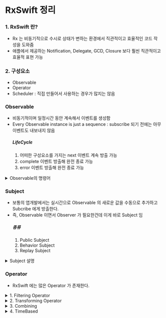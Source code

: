 # RxSwift 정리
### 1. RxSwift 란?
- Rx 는 비동기적으로 수시로 상태가 변하는 환경에서 직관적이고 효율적인 코드 작성을 도와줌
- 애플에서 제공하는 Notification, Delegate, GCD, Closure 보다 훨씬 직관적이고 효율적 표현 가능

### 2. 구성요소
- Observable
- Operator
- Scheduler : 직접 만들어서 사용하는 경우가 많지는 않음

### Observable
- 비동기적이며 일정시간 동안 계속해서 이벤트를 생성함
- Every Observable instance is just a sequence : subscribe 되기 전에는 아무 이벤트도 내보내지 않음
    ##### LifeCycle
    1. 어떠한 구성요소를 가지는 next 이벤트 계속 방출 가능
    2. complete 이벤트 방출해 완전 종료 가능
    3. error 이벤트 방출해 완전 종료 가능

<details>
<summary>Observable의 명령어 </summary>
<div markdown="1">

1. Just : 하나의 요소만 포함하는 Observable 시퀀스를 생성하는 명령어
    ```swift
    Observable<Int>.just(1)
        .subscribe(onNext: {
            print($0)
        })
        // 1
    ```

2. Of : 하나 이상의 이벤트를 넣을 수 있는 명령어
    ```swift
    Observable<Int>.of(1,2,3)
        .subscribe(onNext: {
            print($0)
        })
    // 1
    // 2
    // 3
    ```
    ----------
    ```swift
    Observable<Int>.of([1,2,3])
        .subscribe(onNext: {
            print($0)
        })  
    // [1,2,3]
    ```
    
3. From : array 형태의 요소만 받는 명령어
    <details>
    <summary>코드</summary>
    <div markdown="1">
    ```swift
    Observable.from([1,2,3]) 
    .subscribe(onNext:{
        print($0)
    })
    // 1
    // 2
    // 3
    ```
    <div>
    </details>
4. Subscribe : 어떤 명령어를 사용을 하던 구독을 하지 않으면 그 값을 보여주지 않음
    - onNext 와 같은 내부 파라미터를 선언하지 않으면 과정을 보여주게 됨
    ```swift
    Observable.of(1,2,3).subscribe{ print($0) }
    // next(1)
    // next(2)
    // next(3)
    // completed
    ```
    ----------
    ```swift
    Observable.of(1,2,3).subscribe {
        if let element = $0.element {
            print(element)
        }
    }
    // 1
    // 2
    // 3
    ```

5. Empty : 아무런 요소를 가지지 않음
    - 아무런 요소를 가지지 않기에 Observable 에서 타입 추론 할 수 없음
    - Type을 명시적으로 써주면 추론이 가능해진다. void 와 매우 잘 맞음
    - 즉시 종료하고자 하는 Observable 을 갖고자 하거나, 의도적으로 0개의 값을 갖는 Observable 리턴시 사용
    ```swift
    Observable.empty().subscribe { print($0) }
    //
    ```
    ----------
    ```swift
    Observable<Void>.empty().subscribe { print($0) }
    // completed
    ```
    ----------
    ```swift
    Observable<Void>.empty()
    .subscribe(onNext: {},
               onCompleted: { print("Completed") } )
    // completed
    ```
    ----------
    ```swift
    Observable<Int>.empty()
    .subscribe(onNext: {_ in
    	print("Next"
    },
               onCompleted: { print("Completed") } )
    // completed
    ```

6. Never : 작동은 하지만 아무것도 내보내지 않음 -> debug 를 사용해 동작 되는지 확인 가능
    ```swift
    Observable.never()
    .subscribe(onNext: {
        print($0)
    },
               onCompleted: {
        print("Completed")
    })
    //
    ```
    ----------
    ```swift
    Observable.never()
    .debug()
    .subscribe(onNext: {
        print($0)
    },
               onCompleted: {
        print("Completed")
    })
    // 2022-10-26 00:44:36.770: Observable.playground:61 (__lldb_expr_123) -> subscribed
    ```

7. Range : start 값을 count 만큼 증가하면서 요소에 추가함 -> 반복문 느낌이랄까
    ```swift
    Observable.range(start: 1, count: 10)
    .subscribe(onNext: {
        print("2*\($0) = \(2*$0)")
    },
               onCompleted: {
        print("Completed")
    })
    // 2*1 = 2
    // 2*2 = 4
    // 2*3 = 6
    // 2*4 = 8
    // 2*5 = 10
    // 2*6 = 12
    // 2*7 = 14
    // 2*8 = 16
    // 2*9 = 18
    // 2*10 = 20
    // Completed
    ```

8. Dispose : Subscribe 를 끊고 싶을 때 사용함 -> 메모리 누수 방지를 위해 사용
    ```swift
    Observable.of(1,2,3)
    .subscribe(onNext: {
        print($0)
    }).dispose()
    // 1
    // 2
    // 3
    ```

9. DisposeBag : 8번과 같지만 사용법이 조금 다름
    ```swift
    let disposeBag = DisposeBag()
    Observable.of(1,2,3)
    .subscribe(onNext: {
        print($0)
    }).disposed(by: disposeBag)
    // 1
    // 2
    // 3
    ```

10. Create : escaping Closure 로 Any Observable 을 취하고 diposable 을 리턴하는 방식
    - Error 는 error 단에서 Observable을 종료시킴
    ```swift
    Observable.create { observer -> Disposable in
        observer.onNext(1)
        observer.onCompleted()
        observer.onNext(2)
        return Disposables.create()
    } .subscribe{ print($0) }
        .disposed(by: disposeBag)
    // 1
    ```
    ----------
    ```swift
    enum MyError: Error {
        case anError
    }
    
    Observable.create { observer -> Disposable in
        observer.onNext(1)
        observer.onError(MyError.anError)
        observer.onCompleted()
        return Disposables.create()
    }.subscribe(
        onNext: {
            print($0)
        },
        onError: {
            print($0.localizedDescription)
        },
        onCompleted: {
            print("Completed")
        },
        onDisposed: {
            print("Disposed")
        }
    ).disposed(by: disposeBag)
    // 1
    // The operation couldn’t be completed. (__lldb_expr_123.MyError error 0.)
    // Disposed
    ```

11. Deffered : subscribe 를 기다리는 Observable을 만드는 대신, 각 subscribe에 Observable 항목을 제공하는 Observable Factory를 만드는 방식
    - 그냥 observable을 모아서 만들고 한 번에 subscribe 하는 느낌
    ```swift
    Observable.deferred {
        Observable.of(1,2,3)
    }.subscribe{ print($0) }
        .disposed(by: disposeBag)
    // next(1)
    // next(2)
    // next(3)
    // completed
    ```
    ----------
    ```swift
    var shake: Bool = false
    let factory: Observable<String> = Observable.deferred {
        shake = !shake
        if shake {
            return Observable.of("🤝")
        } else {
            return Observable.of("👏")
        }
    }
    for _ in 0...3 {
        factory.subscribe(onNext: { print($0) } )
            .disposed(by: disposeBag)
    }
    // 🤝
    // 👏
    // 🤝
    // 👏
    ```
</div>
</details>

### Subject
- 보통의 앱개발에서는 실시간으로 Observable 의 새로운 값을 수동으로 추가하고 Subcribe 에게 방출한다.
- 즉, Observable 이면서 Observer 가 필요한건데 이게 바로 Subject 임
    ##### 종류
    1. Public Subject
    2. Behavior Subject
    3. Replay Subject

<details>
<summary>Subject 설명</summary>
<div markdown="1">

1. Public Subject : 비어있는 상태로 시작해서 새 값이 발생하면 새 값을 subscribe 에 방출함
    - 결과에서 보면 알 수 있듯이 처음 .onNext 는 subscribe 가 되지 않아 출력이 되지 않으며 마지막 .onNext 는 dispose 되어 출력 되지 않음

    ```swift
    let publishSubject = PublishSubject<String>()
    publishSubject.onNext("Hello")
        
    let subscriber1 = publishSubject
        .subscribe(onNext: { print($0) })
    publishSubject.onNext("Hi?")
    publishSubject.onNext("Can U hear me?")

    subscriber1.dispose()

    let subscriber2 = publishSubject
        .subscribe(onNext:{ print($0) })

    publishSubject.onNext("Hello~?")
    publishSubject.onCompleted()

    publishSubject.onNext("It's done")

    subscriber2.dispose()

    publishSubject
        .subscribe{
            print("3rd Subscribe:", $0.element ?? $0)
        }.disposed(by: disposeBag)
            
    publishSubject.onNext("R U Sure?")

    // Hi?
    // Can U hear me?
    // Hello~?
    // 3rd Subscribe: completed
    ```

2. Behavior Subject : 하나의 초기값을 가진 상태로 시작해 새 Subscribe가 생겼을 때, 초기값 또는 최근값을 방출함
    - Observable 은 subscribe 내에서 값을 가지고 활용을 하지만 Behavior Subject 는 value 를 뽑아내는게 가능함

    ```swift
   enum SubjectError: Error {
        case error1
    }

    let behaviorSubject = BehaviorSubject<String>(value: "initValue")
    behaviorSubject.onNext("First Value")

    behaviorSubject.subscribe {
        print("First: ", $0.element ?? $0)
    }.disposed(by: disposeBag)

    behaviorSubject.onError(SubjectError.error1)

    behaviorSubject.subscribe {
        print("Second: ", $0.element ?? $0)
    }.disposed(by: disposeBag)

    // First:  First Value
    // First:  error(error1)
    // Second:  error(error1)
    ```
        
    3. Replay Subject : 버퍼를 두고 초기화를 하게 되고 버퍼사이즈 만큼의 이벤트를 유지하며 새 subscribe 발생시 이벤트를 방출함

    ```swift
    let replaySubject = ReplaySubject<String>.create(bufferSize: 2)

    replaySubject.onNext("First")
    replaySubject.onNext("Second")
    replaySubject.onNext("Third")

    replaySubject.subscribe {
        print("First SubScriber:", $0.element ?? $0)
    }.disposed(by: disposeBag)

    replaySubject.subscribe {
        print("Second Subscribe: ", $0.element ?? $0)
    }.disposed(by: disposeBag)

    replaySubject.onNext("Fourth")
    replaySubject.onError(SubjectError.error1)
    replaySubject.dispose()

    replaySubject.subscribe {
        print("Third Subscribe: ", $0.element ?? $0)
    }.disposed(by: disposeBag)

    // First SubScriber: Second
    // First SubScriber: Third
    // Second Subscribe:  Second
    // Second Subscribe:  Third
    // First SubScriber: Fourth
    // Second Subscribe:  Fourth
    // First SubScriber: error(error1)
    // Second Subscribe:  error(error1)
    // Third Subscribe:  error(Object `RxSwift.(unknown context at $10573f460).ReplayMany<Swift.String>` was already disposed.)
    ```
</div>
</details>

### Operator
- RxSwift 에는 많은 Operator 가 존재한다.

<details>
<summary>1. Filtering Operator</summary>
<div markdown="1">

1. ignoreElements : onNex를 무시한다고 보면 됨
```swift
let sleepMode = PublishSubject<String>()

sleepMode
    .ignoreElements()
    .subscribe { _ in
        print("WAkE UP!!!")
    }.disposed(by: disposeBag)

sleepMode.onNext("WAKEEEEE")
sleepMode.onNext("WAKEEEEE")
sleepMode.onNext("WAKEEEEE")
sleepMode.onCompleted()

// WAKE UP!!
```

2. element(at:) : 특정 인덱스 번호(값이 아님!!!)에 대한 onNext 만 방출
```swift
let secondWake = PublishSubject<String>()

secondWake
    .element(at: 2)
    .subscribe(onNext: {
        print($0)
    }).disposed(by: disposeBag)

secondWake.onNext("0")
secondWake.onNext("1")
secondWake.onNext("2")
secondWake.onNext("3")
secondWake.onNext("4")

// 2
```

3. filter : 조건에 부합하는 요소들만 방출
```swift
Observable.of(1,2,3,4,5,6,7,8)
    .filter { $0 % 2 == 0 }
    .subscribe(onNext : {
        print($0)
    }).disposed(by: disposeBag)
    
// 2
// 4
// 6
// 8
```

4. skip : 첫번째 요소부터 n번째 요소까지 스킵
```swift
Observable.of(1,2,3,4,5,6,7)
    .skip(5)
    .subscribe(onNext: {
        print($0)
    }).disposed(by: disposeBag)
    
// 6
// 7
```

5. skip(while:) : 어떤 요소를 내보내지 않다가 조건에 맞을 경우 내보냄
```swift
Observable.of(1,2,3,4,5,6,7,8,9)
    .skip(while: {
        $0 < 8
    })
    .subscribe(onNext: {
        print($0)
    }).disposed(by: disposeBag)

// 8
// 9
```

6. skip(until:) : until에 있는 Observable이 방출되기 전까지 그 전의 동작에 대해서는 무시
```swift
let person = PublishSubject<String>()
let openTime = PublishSubject<String>()

person
    .skip(until: openTime)
    .subscribe(onNext: {
        print($0)
    }).disposed(by: disposeBag)

person.onNext("First")
person.onNext("Second")
openTime.onNext("Open")
person.onNext("Third")

// Third
```

7. take : 첫번째부터 n번째까지만 내보내고 그 이후는 스킵 > skip의 반대 방식
```swift
Observable.of(1,2,3,4,5)
    .take(3)
    .subscribe(onNext: {
        print($0)
    }).disposed(by: disposeBag)
    
// 1
// 2
// 3
```

8. take(while:) : 요소들을 내보내다가 조건에 맞는 경우 요소를 내보내지 않음 > skip(while:)의 반대 방식
```swift
Observable.of(1,2,3,4,5)
    .take(while: {
        $0 != 3
    })
    .subscribe(onNext: {
        print($0)
    }).disposed(by: disposeBag)
    
// 1
// 2
```

9. enumerated : 방출될때 해당 요소의 인덱스까지 같이 방출함 > 방출된 요소의 인덱스 필요할 때 사용함
```swift
Observable.of(1,2,3,4,5)
    .enumerated()
    .take(while: {
        $0.index < 3
    }).subscribe(onNext: {
        print($0)
    }).disposed(by: disposeBag)
    
// (index: 0, element: 1)
// (index: 1, element: 2)
// (index: 2, element: 3)
```

10. take(until:) : until에 들어있는 Observable이 방출된 후의 동작은 무시 > skip(until:)과 반대로 작용
```swift
let applicate = PublishSubject<String>()
let end = PublishSubject<String>()

applicate
    .take(until: end)
    .subscribe(onNext: {
        print($0)
    }).disposed(by: disposeBag)

applicate.onNext("First")
applicate.onNext("Second")  
end.onNext("End")
applicate.onNext("Third")

// First
// Second
```

11. distinctUntilChanged : 연달아 같은 값이 입력될 때 중복된 값을 무시하는 필터
```swift
Observable.of(1,1,2,2,3,3,4,4,5,5,1,2,2,2,2,3)
    .distinctUntilChanged()
    .subscribe(onNext: {
        print($0)
    }).disposed(by: disposeBag)
    
// 1
// 2
// 3
// 4
// 5
// 1
// 2
// 3
```

</div>
</details>

<details>
<summary>2. Transforming Operator</summary>
<div markdown="1">

1. toArray : 독립적으로 많은 양의 요소를 넣어도 하나의 array로 나오게 만듬 > 요소를 배열로 append 같은거지 뭐.
```swift
Observable.of(1,2,3,4,5)
    .toArray()
    .subscribe(onSuccess: {
        print($0)
    } ).disposed(by: disposeBag)

// [1, 2, 3, 4, 5]
```

2. map : map = map
```swift
Observable.of(Date())
    .map { date -> String in
        let dateFormatter = DateFormatter()
        dateFormatter.dateFormat = "yyyy-MM-dd"
        dateFormatter.locale = Locale(identifier: "ko_KR")
        return dateFormatter.string(from: date)
    }.subscribe(onNext: {
        print($0)
    }).disposed(by: disposeBag)
    
// 2022-08-10
```

3. flatMap : Observable 안에 Observable 같이 중첩되어 있는 경우에 이 명령어로 꺼내 볼 수 있음
- koreaMember 는 BowMan 이면서 Player 이므로 score를 보기 위해서 사용함
- 결과는 초기값이 있는 상황에서 koreaMember가 onNext 가 되었으므로 그 값이 나오고 후에 onNext 로 점수를 넣게되어 값이 방출됨
```swift
protocol Player {
    var score: BehaviorSubject<Int> { get }
}

struct BowMan: Player {
    var score: BehaviorSubject<Int>
}

let koreaMember = BowMan(score: BehaviorSubject<Int>(value: 10))
let amricaMember = BowMan(score: BehaviorSubject<Int>(value: 8))

let stadium = PublishSubject<Player>()

stadium
    .flatMap { Player in
        Player.score
    }.subscribe(onNext: {
        print($0)
    }).disposed(by: disposeBag)

stadium.onNext(koreaMember)
koreaMember.score.onNext(10)

stadium.onNext(amricaMember)
amricaMember.score.onNext(10)

// 10
// 10
// 8
// 10
```

4. flatMapLatest : 가장 최근의 Observable에서 값을 생성하고 그 이전에 발생한 Observable의 subscribe를 해지 > flat + switchLatest 의 형태라 보면 됨
- 결과에서 처음 seoul이 onNext 될 때 초기값이 7이 나오게 되고 다시 onNext 되었을 때 9가 나오게 된다.
- 하지만 두번째 contest에 jeju가 onNext 되면서 flatMapLatest 의 기능인 가장 최근의 Observable 에서 값을 생성하는 기능으로 seoul의 subscribe는 해지된다.
- 즉, 3번째 결과인 6은 jeju 의 초기값인 6이지만 4번째 결과인 8은 seoul.score.onNext(10)을 했음에도 
contest.onNext(jeju) 이 명령어로 해지가 되었기에 그 값은 방출되지 않고 바로 다음 명령어인 
jeju.score.onNext(8) 가 동작해 8이 방출되었다.

```swift
struct Jump: Player {
    var score: BehaviorSubject<Int>
}

let seoul = Jump(score: BehaviorSubject<Int>(value: 7))
let jeju = Jump(score: BehaviorSubject<Int>(value: 6))

let contest = PublishSubject<Player>()

contest
    .flatMapLatest { Player in
        Player.score
    }.subscribe(onNext: {
        print($0)
    }).disposed(by: disposeBag)

contest.onNext(seoul)
seoul.score.onNext(9)

contest.onNext(jeju)
seoul.score.onNext(10)
jeju.score.onNext(8)


// 7
// 9
// 6
// 8
```

5. materialize and dematerialize : Observable을 Observable의 이벤트로 변환해야 할 때 사용.
- 보통의 경우 Observable 속성을 가진 Observable을 제어할 수 없는데 외부적으로 Observable이 종료되는것을 방지하기 위해서 error 이벤트를 처리하고 싶을 수 있는 데 그때 사용함
```swift
enum Foul: Error {
    case FastStart
}

struct Runner: Player {
    var score: BehaviorSubject<Int>
}

let kim = Runner(score: BehaviorSubject<Int>(value: 0))
let lee = Runner(score: BehaviorSubject<Int>(value: 1))

let game = BehaviorSubject<Player>(value: kim)

game
    .flatMapLatest { Player in
        Player.score
            .materialize()
    }.subscribe(onNext: {
        print($0)
    }).disposed(by: disposeBag)

kim.score.onNext(1)
kim.score.onError(Foul.FastStart)
kim.score.onNext(2)

game.onNext(lee)

// next(0)
// next(1)
// error(FastStart)
// next(1)
```
----
- materialize를 사용하지 않을 경우
- 사용하지 않을 경우 Error가 발생하게 되면 그 순간 완전종료되어 그 다음 진행이 되지 않게 됨
```swift
enum Foul: Error {
    case FastStart
}

struct Runner: Player {
    var score: BehaviorSubject<Int>
}

let kim = Runner(score: BehaviorSubject<Int>(value: 0))
let lee = Runner(score: BehaviorSubject<Int>(value: 1))

let game = BehaviorSubject<Player>(value: kim)

game
    .flatMapLatest { Player in
        Player.score
    }.subscribe(onNext: {
        print($0)
    }).disposed(by: disposeBag)

kim.score.onNext(1)
kim.score.onError(Foul.FastStart)
kim.score.onNext(2)

game.onNext(lee)

// 0
// 1
// Unhandled error happened: FastStart
```
- dematerialize : materialize 에서 동작 과정까지 나오던 걸 없애고 보여준다.

```swift
enum Foul: Error {
    case FastStart
}

struct Runner: Player {
    var score: BehaviorSubject<Int>
}

let kim = Runner(score: BehaviorSubject<Int>(value: 0))
let lee = Runner(score: BehaviorSubject<Int>(value: 1))

let game = BehaviorSubject<Player>(value: kim)

game
    .flatMapLatest { Player in
        Player.score
            .materialize()
    }
    .filter {
        guard let error = $0.error else { return true}
        print(error)
        return false
    }.dematerialize()
    .subscribe(onNext: {
        print($0)
    }).disposed(by: disposeBag)

kim.score.onNext(1)
kim.score.onError(Foul.FastStart)
kim.score.onNext(2)

game.onNext(lee)

// 0
// 1
// FastStart
// 1
```

</div>
</details>




<details>
<summary>3. Combining</summary>
<div markdown="1">

- 다양한 방법으로 시퀀스를 모으고 각각의 시퀀스 내 데이터들을 병합하는 방법

1. startWith : startWith에 들어간게 가장 먼저 방출 됨
```swift
let yellowClass = Observable.of("😁","🥲","🤭")

yellowClass
    .enumerated() // Observable 의 index 와 elements 를 분리 해주는 명령
    .map ({ index, element in
        return element + "어린이" + "\(index)"
    })
    .startWith("😆선생님") // 당연히 해당 Observable 과 동일한 타입으로 들어가야 함
    .subscribe(onNext: {
        print($0)
    }).disposed(by: disposeBag)
// 😆선생님
// 😁어린이0
// 🥲어린이1
// 🤭어린이2
```

2. concat : 지정된 순서에 맞게 방출 됨
- startWith는 concat의 변형이라 할 수 있음
```swift
let yellowClassChildren = Observable.of("😁","🥲","🤭")
let teacher = Observable.of("😆선생님")

let walkInLine = Observable
    .concat([teacher,yellowClassChildren])
    .subscribe(onNext: {
        print($0)
    }).disposed(by: disposeBag)

// 😆선생님
// 😁
// 🥲
// 🤭
```
---
```swift
teacher
    .concat(yellowClassChildren)
    .subscribe(onNext: {
        print($0)
    }).disposed(by: disposeBag)

// 😆선생님
// 😁
// 🥲
// 🤭
```

3. concatMap : flatMap과 밀접한 관계를 갖고 있다고 보면 됨
- 각각의 시퀀스가 다음 시퀀스가 구독이 되기전에 합쳐짐
- 각각의 시퀀스를 어떻게 append 할 수 있는가를 정하는게 이 역할
```swift
let careCenter: [String: Observable<String>] = [
    "Yellow" : Observable.of("😁","🥲","🤭"),
    "Blue" : Observable.of("🥶","🤖")
]
Observable.of("Yellow", "Blue")
    .concatMap { classes in
        careCenter[classes] ?? .empty()
    }.subscribe(onNext: {
        print($0)
    }).disposed(by: disposeBag)

// 😁
// 🥲
// 🤭
// 🥶
// 🤖
```

4. Merge : 시퀀스를 합치는 방식들 중에서 가장 쉬운 방법
- 합쳐지는 시퀀스의 요소는 순서를 보장하지는 않음
- merge를 사용하면 요소가 되는 Observable과 감싸고 있는 Observable이 끝이 나야 종료가 됨
- 내부에 존재하는 시퀀스 간의 관계는 없음
- 만약 하나라도 error가 발생을 하게 될 경우 그 즉시 error을 방출 후 멈추게 됨
```swift
let north = Observable.from(["강북구", "성북구", "동대문구", "종로구"])
let south = Observable.from(["강남구", "강동구", "영등포구", "양천구"])

Observable.of(north, south)
    .merge()
    .subscribe(onNext: {
        print($0)
    }).disposed(by: disposeBag)

// 강북구
// 성북구
// 강남구
// 동대문구
// 강동구
// 종로구
// 영등포구
// 양천구
```
----
- 아래 코드에서의 결과값이 순서를 가진것처럼 보이겠지만 maxConcurrent에 적힌 수 만큼의 시퀀스만 한 번에 받기에 그렇게 보이는것 뿐이고 몇개가 되던 merge 안에 들어가게 되면 순서는 보장 할 수 없음
- 네트워크의 양이 많아질 경우, 그 연결 수를 제한하거나 할 때 사용할것 같음 
```swift
Observable.of(north, south)
    .merge(maxConcurrent: 1)
    .subscribe(onNext: {
        print($0)
    }).disposed(by: disposeBag)

// 강북구
// 성북구
// 동대문구
// 종로구
// 강남구
// 강동구
// 영등포구
// 양천구
```

5. CombineLatest : 값을 방출할 때 마다 정해진 클로저를 호출하게 되고 받는 값은 combineLatest 의 최종값을 받게 됨
```swift
let lastName = PublishSubject<String>()
let firstName = PublishSubject<String>()

let name = Observable
    .combineLatest(lastName, firstName) { lastName, firstName in
        lastName + firstName
    }

name.subscribe(onNext: {
    print($0)
}).disposed(by: disposeBag)

lastName.onNext("Kim")
firstName.onNext("Sean")
firstName.onNext("Jo")
firstName.onNext("James")
lastName.onNext("Lee")
lastName.onNext("Park")
lastName.onNext("Choi")

// KimSean
// KimJo
// KimJames
// LeeJames
// ParkJames
// ChoiJames
```
----
```swift
let dateFormat = Observable<DateFormatter.Style>.of(.short, .long)
let currentDate = Observable<Date>.of(Date())

let nowDate = Observable
    .combineLatest(dateFormat,
                   currentDate,
                   resultSelector: { type, date -> String in
        let dateFormatter = DateFormatter()
        dateFormatter.dateStyle = type
        return dateFormatter.string(from: date)
    })

nowDate
    .subscribe(onNext: {
        print($0)
    }).disposed(by: disposeBag)

// 10/26/22
// October 26, 2022
```
----
```swift
let fullName = Observable
    .combineLatest([firstName, lastName]) { name in
        name.joined(separator: " ")
    }

fullName
    .subscribe(onNext: {
        print($0)
    }).disposed(by: disposeBag)

lastName.onNext("Kim")
firstName.onNext("Paul")
firstName.onNext("Stella")
firstName.onNext("Lily")

// KimJames
// KimPaul
// Paul Kim
// KimStella
// Stella Kim
// KimLily
// Lily Kim
```

6. zip : zip으로 합치는 시퀀스 들 중 어느 하나의 요소가 적어 먼저 완료되게 되면 zip 전체가 끝남
- 두 Observable 합치는데 5개, 10개의 시퀀스를 각각 갖고 있다면 5개만 합쳐지고 끝나게 됨
```swift
num VictoryOrDefeat {
    case victory
    case defeat
}

let fight = Observable<VictoryOrDefeat>.of(.victory,.defeat,.victory,.victory,.defeat)
let player = Observable<String>.of("🇰🇷","🇬🇩","🇳🇿","🇬🇬","🇦🇶","🇳🇱")

let result = Observable
    .zip(fight, player) { result, player in
        return player + "선수" + ": \(result)"
    }

result
    .subscribe(onNext: {
        print($0)
    }).disposed(by: disposeBag)

// 🇰🇷선수: victory
// 🇬🇩선수: defeat
// 🇳🇿선수: victory
// 🇬🇬선수: victory
// 🇦🇶선수: defeat
```


</div>
</details>


<details>
<summary>4. TimeBased</summary>
<div markdown="1">

- 과거의 요소들을 subscribe에게 다시 재생하거나 잠시 buffer 를 두고 줄 수 있어서 언제, 어떻게 과거와 새로운 요소들을 전달할건지 컨트롤 할 수 있게 해줌
과거의 요소들을 replay 하는 방식들이 존재해서 sequence가 item을 방출했을 때 보통 미래의 구독자가 지나간 Item을 받을 수 있는지 아닌지에 대해 전달해 줌

1. replay 
```swift
let helloWord = PublishSubject<String>()
let parrot = helloWord.replay(1)

parrot.connect()

helloWord.onNext("1. Hello")
helloWord.onNext("2. Hi")

parrot
    .subscribe(onNext: {
        print($0)
    })
    .disposed(by: disposeBag)

helloWord.onNext("3. What's up")

// 2. Hi
// 3. What's up
```
- replay 사용시에는 반드시 connect로 연결을 시켜줘야 함
- 구독을 뒤 늦게 했지만 replay 에서 지나간 1개는 받을 수 있게 해뒀기에 출력이 되는것을 알 수 있음

1. replayAll
```swift
let doctorStrange = PublishSubject<String>()
let timeStone = doctorStrange.replayAll()
timeStone.connect()

doctorStrange.onNext("HELLO")
doctorStrange.onNext("HI")

timeStone
    .subscribe(onNext: {
        print($0)
    })
    .disposed(by: disposeBag)

// HELLO
// HI
```

3. buffer
```swift
let source = PublishSubject<String>()
var count = 0
let timer = DispatchSource.makeTimerSource()

timer.schedule(deadline: .now() + 2 , repeating: .seconds(1))
timer.setEventHandler {
    count += 1
    source.onNext("\(count)")
}
timer.resume()

source
    .buffer(timeSpan: .seconds(2),
            count: 2,
            scheduler: MainScheduler.instance
    ).subscribe(onNext: {
        print($0)
    })
    .disposed(by: disposeBag)

// []
// ["1", "2"]
// ["3", "4"]
// ["5", "6"]
// ["7"]
// ["8", "9"]
// ["10", "11"]
// ["12", "13"]
// ["14"]
// ["15", "16"]
// ["17", "18"]
// ...
```

4. window : buffer 과 비슷해서 거의 같아보이지만 buffer가 array를 방출 한다면 window 는 Observable을 방출함
```swift
let maximumObservableNum = 5
let makeTime = RxTimeInterval.seconds(2)

let window = PublishSubject<String>()

var windowCount = 0
let windowTimerSource = DispatchSource.makeTimerSource()
windowTimerSource.schedule(deadline: .now() + 2, repeating: .seconds(1))
windowTimerSource.setEventHandler {
    windowCount += 1
    window.onNext("\(windowCount)")
}
windowTimerSource.resume()

window
    .window(
        timeSpan: makeTime,
        count: maximumObservableNum,
        scheduler: MainScheduler.instance
    )
    .flatMap { windowObservable -> Observable<(index: Int, element: String)> in
        return windowObservable.enumerated()
    }
    .subscribe(onNext: {
        print("\($0.index)번째 Observable의 요소 \($0.element)")
    })
    .disposed(by: disposeBag)

// 0번째 Observable의 요소 1
// 0번째 Observable의 요소 2
// 1번째 Observable의 요소 3
// 0번째 Observable의 요소 4
// 1번째 Observable의 요소 5
// 0번째 Observable의 요소 6
// 1번째 Observable의 요소 7
// 0번째 Observable의 요소 8
// 1번째 Observable의 요소 9
// 0번째 Observable의 요소 10
// ...
```

5. delaySubscription
- 소스가 되는 Observable 이 방출하는 이벤트를 정해진 시점이 지난 다음부터 구독을 하겠다고 조절을 하는 Operator
```swift
let delaySource = PublishSubject<String>()

var delayCount = 0
let delayTimeSource = DispatchSource.makeTimerSource()
delayTimeSource.schedule(deadline: .now() + 2, repeating: .seconds(1))
delayTimeSource.setEventHandler {
    delayCount += 1
    delaySource.onNext("\(delayCount)")
}
delayTimeSource.resume()

delaySource
    .delaySubscription(.seconds(2), scheduler: MainScheduler.instance)
    .subscribe(onNext: {
        print($0)
    })
    .disposed(by: disposeBag)

// 1
// 2
// 3
// 4
// 5
// ...
```

6. delay
- 전체 시퀀스를 뒤로 미루는 작업을 하며, 구독은 바로 해도 요소의 방출을 늦추는 작업을 한다.
```swift
let delaySubject = PublishSubject<Int>()

var delayCount = 0
let delayTimerSource = DispatchSource.makeTimerSource()
delayTimerSource.schedule(deadline: .now(), repeating: .seconds(1))
delayTimerSource.setEventHandler {
    delayCount += 1
    delaySubject.onNext(delayCount)
}
delayTimerSource.resume()

delaySubject
    .delay(.seconds(3), scheduler: MainScheduler.instance)
    .subscribe(onNext: {
        print($0)
    })
    .disposed(by: disposeBag)

// ....delay 중
// 1
// 2
// 3
// ...
```

7. Interval
- 어떤 앱은 타이머가 필요로 하게 되는데 이에 대한 다양한 솔루션이 존재를 한다.
- DispatchSource 를 통해 타이머를 만들 수 있지만 적절한 사용이 어렵다. 기존의 NSTimer 보다는 나은 솔루션이지만 EventHandler없이는 매핑이 불가능하다.
- 그래서 이와 관련해서 Rx에서 제공하는 솔루션이 바로 이 Operator 이다.
```swift
Observable<Int>
    .interval(.seconds(3), scheduler: MainScheduler.instance)
    .subscribe(onNext: {
        print($0)
    })
    .disposed(by: disposeBag)

// ....Timer
// 0
// ....Timer
// 1
// ....Timer
// 2
// ...
```

8. Timer
- Interval 보다 좀 더 강력한 형태로서 유사한 부분이 있지만 차이점이 존재한다.
- 구독 후 첫 번째 값을 방출하는 사이에 데드라인 설정이 가능하다. > 반복하는 기간은 옵셔널이라서 설정 안하면 1회 반복 후 끝
- dueTime 은 구독을 시작하는데에 대한 딜레이의 값이고 period 는 딜레이의 값이다.
```swift
Observable<Int>
    .timer(.seconds(5), period: .seconds(2), scheduler: MainScheduler.instance)
    .subscribe(onNext: {
        print($0)
    })
    .disposed(by: disposeBag)

// ....Timer
// 0
// ....Timer
// 1
// ....Timer
// 2
// ...
```

9. Timeout
- Timeout은 정해둔 시간을 초과하게 되면 에러를 발산시키고 전체 Observable을 종료시킴
- RxCocoa 에서 버튼 탭하는걸 만들어서 사용함
- 5초 내에 버튼을 누르게 될경우 값을 방출하나 5초가 지나도 누르지 않을 경우 에러를 방출함
```swift
let ifDontTouchError = UIButton(type: .system)
ifDontTouchError.setTitle("눌러주세요", for: .normal)
ifDontTouchError.sizeToFit()

PlaygroundPage.current.liveView = ifDontTouchError

ifDontTouchError.rx.tap
    .do(onNext: {
        print("tap")
    })
    .timeout(.seconds(5), scheduler: MainScheduler.instance)
    .subscribe {
        print($0)
    }
    .disposed(by: disposeBag)

// tap
// next(())
// tap
// next(())
// ....Timer
// error(Sequence timeout.)
```
</div>
</details>


<!-- 
<details>
<summary></summary>
<div markdown="1">


</div>
</details>



 -->










